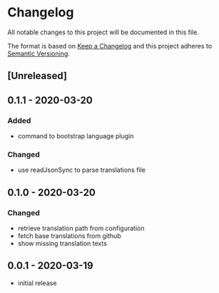 # Changelog

All notable changes to this project will be documented in this file.

The format is based on [Keep a Changelog](http://keepachangelog.com/en/1.0.0/)
and this project adheres to [Semantic Versioning](http://semver.org/spec/v2.0.0.html).

## [Unreleased]

## 0.1.1 - 2020-03-20

### Added

- command to bootstrap language plugin

### Changed

- use readJsonSync to parse translations file

## 0.1.0 - 2020-03-20

### Changed

- retrieve translation path from configuration
- fetch base translations from github
- show missing translation texts

## 0.0.1 - 2020-03-19

- initial release
